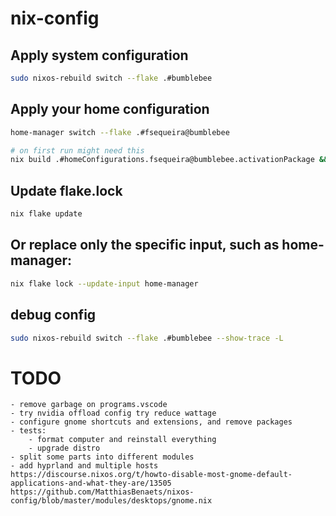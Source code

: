 # nix-config

## Apply system configuration
```bash
sudo nixos-rebuild switch --flake .#bumblebee
```

## Apply your home configuration
```bash
home-manager switch --flake .#fsequeira@bumblebee

# on first run might need this
nix build .#homeConfigurations.fsequeira@bumblebee.activationPackage && ./result/activate
```

## Update flake.lock
```bash
nix flake update
```

## Or replace only the specific input, such as home-manager:
```bash
nix flake lock --update-input home-manager
```

## debug config
```bash
sudo nixos-rebuild switch --flake .#bumblebee --show-trace -L
```


# TODO 
```
- remove garbage on programs.vscode
- try nvidia offload config try reduce wattage
- configure gnome shortcuts and extensions, and remove packages
- tests: 
    - format computer and reinstall everything
    - upgrade distro 
- split some parts into different modules
- add hyprland and multiple hosts
https://discourse.nixos.org/t/howto-disable-most-gnome-default-applications-and-what-they-are/13505
https://github.com/MatthiasBenaets/nixos-config/blob/master/modules/desktops/gnome.nix 
```
